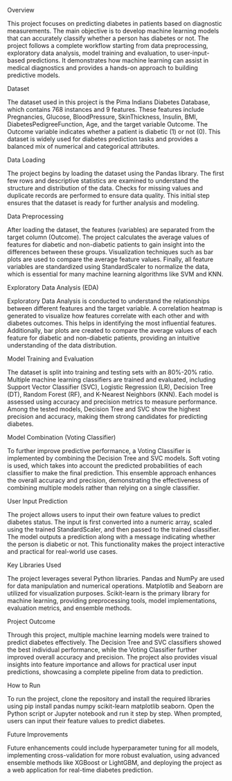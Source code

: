 Overview

This project focuses on predicting diabetes in patients based on diagnostic measurements. The main objective is to develop machine learning models that can accurately classify whether a person has diabetes or not. 
The project follows a complete workflow starting from data preprocessing, exploratory data analysis, model training and evaluation, to user-input-based predictions. 
It demonstrates how machine learning can assist in medical diagnostics and provides a hands-on approach to building predictive models.

Dataset

The dataset used in this project is the Pima Indians Diabetes Database, which contains 768 instances and 9 features. These features include Pregnancies, Glucose, BloodPressure, SkinThickness, Insulin, BMI, DiabetesPedigreeFunction, Age, and the target variable Outcome. 
The Outcome variable indicates whether a patient is diabetic (1) or not (0). This dataset is widely used for diabetes prediction tasks and provides a balanced mix of numerical and categorical attributes.

Data Loading

The project begins by loading the dataset using the Pandas library. The first few rows and descriptive statistics are examined to understand the structure and distribution of the data. Checks for missing values and duplicate records are performed to ensure data quality. This initial step ensures that the dataset is ready for further analysis and modeling.

Data Preprocessing

After loading the dataset, the features (variables) are separated from the target column (Outcome). The project calculates the average values of features for diabetic and non-diabetic patients to gain insight into the differences between these groups. Visualization techniques such as bar plots are used to compare the average feature values. Finally, all feature variables are standardized using StandardScaler to normalize the data, which is essential for many machine learning algorithms like SVM and KNN.

Exploratory Data Analysis (EDA)

Exploratory Data Analysis is conducted to understand the relationships between different features and the target variable. A correlation heatmap is generated to visualize how features correlate with each other and with diabetes outcomes. This helps in identifying the most influential features. Additionally, bar plots are created to compare the average values of each feature for diabetic and non-diabetic patients, providing an intuitive understanding of the data distribution.

Model Training and Evaluation

The dataset is split into training and testing sets with an 80%-20% ratio. Multiple machine learning classifiers are trained and evaluated, including Support Vector Classifier (SVC), Logistic Regression (LR), Decision Tree (DT), Random Forest (RF), and K-Nearest Neighbors (KNN). Each model is assessed using accuracy and precision metrics to measure performance. Among the tested models, Decision Tree and SVC show the highest precision and accuracy, making them strong candidates for predicting diabetes.

Model Combination (Voting Classifier)

To further improve predictive performance, a Voting Classifier is implemented by combining the Decision Tree and SVC models. Soft voting is used, which takes into account the predicted probabilities of each classifier to make the final prediction. This ensemble approach enhances the overall accuracy and precision, demonstrating the effectiveness of combining multiple models rather than relying on a single classifier.

User Input Prediction

The project allows users to input their own feature values to predict diabetes status. The input is first converted into a numeric array, scaled using the trained StandardScaler, and then passed to the trained classifier. The model outputs a prediction along with a message indicating whether the person is diabetic or not. This functionality makes the project interactive and practical for real-world use cases.

Key Libraries Used

The project leverages several Python libraries. Pandas and NumPy are used for data manipulation and numerical operations. Matplotlib and Seaborn are utilized for visualization purposes. Scikit-learn is the primary library for machine learning, providing preprocessing tools, model implementations, evaluation metrics, and ensemble methods.

Project Outcome

Through this project, multiple machine learning models were trained to predict diabetes effectively. The Decision Tree and SVC classifiers showed the best individual performance, while the Voting Classifier further improved overall accuracy and precision. The project also provides visual insights into feature importance and allows for practical user input predictions, showcasing a complete pipeline from data to prediction.

How to Run

To run the project, clone the repository and install the required libraries using pip install pandas numpy scikit-learn matplotlib seaborn. Open the Python script or Jupyter notebook and run it step by step. When prompted, users can input their feature values to predict diabetes.

Future Improvements

Future enhancements could include hyperparameter tuning for all models, implementing cross-validation for more robust evaluation, using advanced ensemble methods like XGBoost or LightGBM, and deploying the project as a web application for real-time diabetes prediction.
